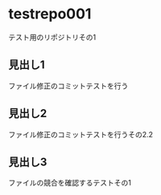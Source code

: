 # testrepo001
テスト用のリポジトリその1

## 見出し1
ファイル修正のコミットテストを行う

## 見出し2
ファイル修正のコミットテストを行うその2.2

## 見出し3
ファイルの競合を確認するテストその1